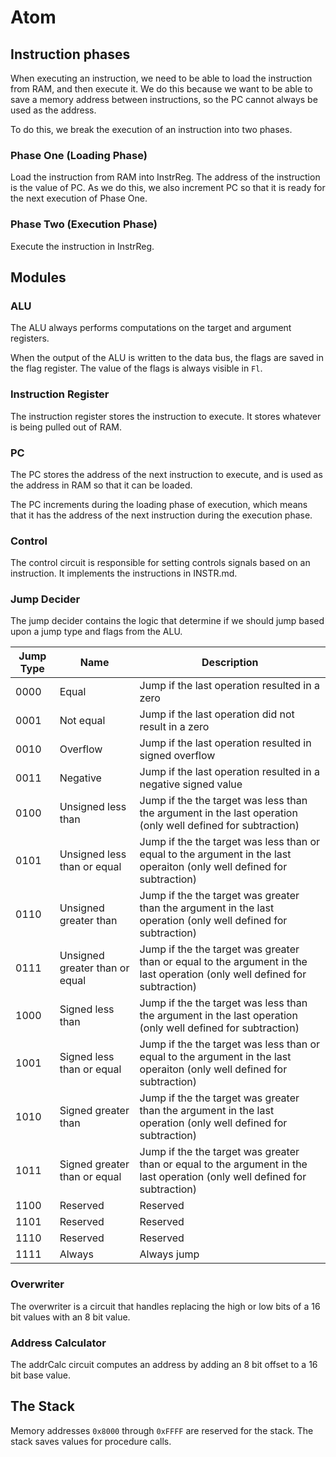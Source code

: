 # Atom
## Instruction phases
When executing an instruction, we need to be able to load the instruction from RAM, and then execute it. We do this
because we want to be able to save a memory address between instructions, so the PC cannot always be used as the
address.

To do this, we break the execution of an instruction into two phases.

### Phase One (Loading Phase)
Load the instruction from RAM into InstrReg. The address of the instruction is the value of PC. As we do this, we also
increment PC so that it is ready for the next execution of Phase One.

### Phase Two (Execution Phase)
Execute the instruction in InstrReg.

## Modules
### ALU
The ALU always performs computations on the target and argument registers.

When the output of the ALU is written to the data bus, the flags are saved in the flag register. The value of the flags
is always visible in `Fl`.

### Instruction Register
The instruction register stores the instruction to execute. It stores whatever is being pulled out of RAM.

### PC
The PC stores the address of the next instruction to execute, and is used as the address in RAM so that it can be
loaded.

The PC increments during the loading phase of execution, which means that it has the address of the next instruction
during the execution phase.

### Control
The control circuit is responsible for setting controls signals based on an instruction. It implements the instructions
in INSTR.md.

### Jump Decider
The jump decider contains the logic that determine if we should jump based upon a jump type and flags from the ALU.

| Jump Type | Name                           | Description |
| --------- | ------------------------------ | --- |
| 0000      | Equal                          | Jump if the last operation resulted in a zero |
| 0001      | Not equal                      | Jump if the last operation did not result in a zero |
| 0010      | Overflow                       | Jump if the last operation resulted in signed overflow |
| 0011      | Negative                       | Jump if the last operation resulted in a negative signed value |
| 0100      | Unsigned less than             | Jump if the the target was less than the argument in the last operation (only well defined for subtraction) |
| 0101      | Unsigned less than or equal    | Jump if the the target was less than or equal to the argument in the last operaiton (only well defined for subtraction) |
| 0110      | Unsigned greater than          | Jump if the the target was greater than the argument in the last operation (only well defined for subtraction) |
| 0111      | Unsigned greater than or equal | Jump if the the target was greater than or equal to the argument in the last operation (only well defined for subtraction) |
| 1000      | Signed less than               | Jump if the the target was less than the argument in the last operation (only well defined for subtraction) |
| 1001      | Signed less than or equal      | Jump if the the target was less than or equal to the argument in the last operaiton (only well defined for subtraction) |
| 1010      | Signed greater than            | Jump if the the target was greater than the argument in the last operation (only well defined for subtraction) |
| 1011      | Signed greater than or equal   | Jump if the the target was greater than or equal to the argument in the last operation (only well defined for subtraction) |
| 1100      | Reserved                       | Reserved |
| 1101      | Reserved                       | Reserved |
| 1110      | Reserved                       | Reserved |
| 1111      | Always                         | Always jump |

### Overwriter
The overwriter is a circuit that handles replacing the high or low bits of a 16 bit values with an 8 bit value.

### Address Calculator
The addrCalc circuit computes an address by adding an 8 bit offset to a 16 bit base value.

## The Stack
Memory addresses `0x8000` through `0xFFFF` are reserved for the stack. The stack saves values for procedure calls.


